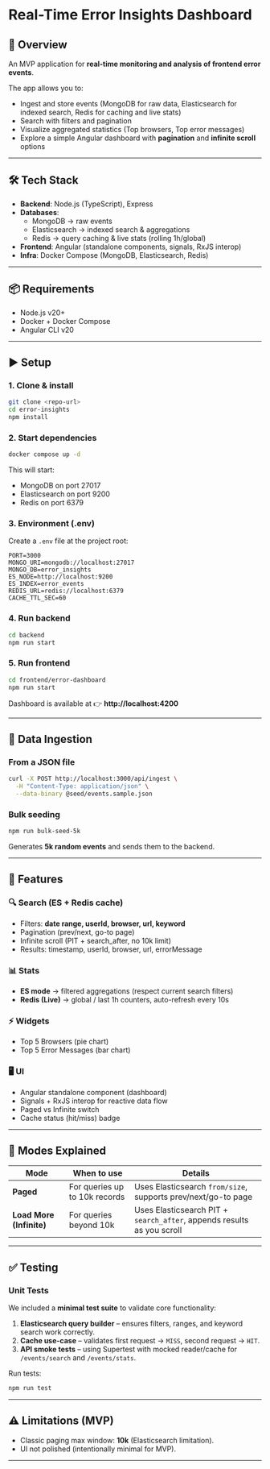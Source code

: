 # Real-Time Error Insights Dashboard

## 🎯 Overview

An MVP application for **real-time monitoring and analysis of frontend error events**.

The app allows you to:

- Ingest and store events (MongoDB for raw data, Elasticsearch for indexed search, Redis for caching and live stats)
- Search with filters and pagination
- Visualize aggregated statistics (Top browsers, Top error messages)
- Explore a simple Angular dashboard with **pagination** and **infinite scroll** options

---

## 🛠 Tech Stack

- **Backend**: Node.js (TypeScript), Express
- **Databases**:
  - MongoDB → raw events
  - Elasticsearch → indexed search & aggregations
  - Redis → query caching & live stats (rolling 1h/global)
- **Frontend**: Angular (standalone components, signals, RxJS interop)
- **Infra**: Docker Compose (MongoDB, Elasticsearch, Redis)

---

## 📦 Requirements

- Node.js v20+
- Docker + Docker Compose
- Angular CLI v20

---

## ▶️ Setup

### 1. Clone & install
```bash
git clone <repo-url>
cd error-insights
npm install
```

### 2. Start dependencies
```bash
docker compose up -d
```
This will start:
- MongoDB on port 27017  
- Elasticsearch on port 9200  
- Redis on port 6379  

### 3. Environment (.env)
Create a `.env` file at the project root:

```env
PORT=3000
MONGO_URI=mongodb://localhost:27017
MONGO_DB=error_insights
ES_NODE=http://localhost:9200
ES_INDEX=error_events
REDIS_URL=redis://localhost:6379
CACHE_TTL_SEC=60
```

### 4. Run backend
```bash
cd backend
npm run start
```

### 5. Run frontend
```bash
cd frontend/error-dashboard
npm run start
```

Dashboard is available at 👉 **http://localhost:4200**

---

## 💾 Data Ingestion

### From a JSON file
```bash
curl -X POST http://localhost:3000/api/ingest \
  -H "Content-Type: application/json" \
  --data-binary @seed/events.sample.json
```

### Bulk seeding
```bash
npm run bulk-seed-5k
```
Generates **5k random events** and sends them to the backend.

---

## 📑 Features

### 🔍 Search (ES + Redis cache)
- Filters: **date range, userId, browser, url, keyword**
- Pagination (prev/next, go-to page)
- Infinite scroll (PIT + search_after, no 10k limit)
- Results: timestamp, userId, browser, url, errorMessage

### 📊 Stats
- **ES mode** → filtered aggregations (respect current search filters)
- **Redis (Live)** → global / last 1h counters, auto-refresh every 10s

### ⚡ Widgets
- Top 5 Browsers (pie chart)
- Top 5 Error Messages (bar chart)

### 🖥 UI
- Angular standalone component (dashboard)
- Signals + RxJS interop for reactive data flow
- Paged vs Infinite switch
- Cache status (hit/miss) badge

---

## 🔄 Modes Explained

| Mode        | When to use | Details |
|-------------|------------|---------|
| **Paged**   | For queries up to 10k records | Uses Elasticsearch `from/size`, supports prev/next/go-to page |
| **Load More (Infinite)** | For queries beyond 10k | Uses Elasticsearch PIT + `search_after`, appends results as you scroll |

---

## ✅ Testing

### Unit Tests
We included a **minimal test suite** to validate core functionality:

1. **Elasticsearch query builder** – ensures filters, ranges, and keyword search work correctly.
2. **Cache use-case** – validates first request → `MISS`, second request → `HIT`.
3. **API smoke tests** – using Supertest with mocked reader/cache for `/events/search` and `/events/stats`.

Run tests:
```bash
npm run test
```


---

## ⚠️ Limitations (MVP)
  
- Classic paging max window: **10k** (Elasticsearch limitation).  
- UI not polished (intentionally minimal for MVP).  

---

